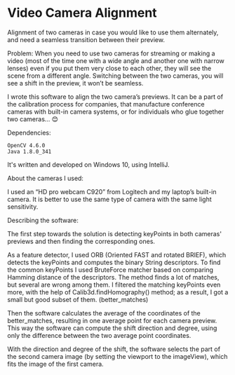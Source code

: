 # Video Camera Alignment
Alignment of two cameras in case you would like to use them alternately, and need a seamless transition between their preview.

Problem: When you need to use two cameras for streaming or making a video (most of the time one with a wide angle and another one with narrow lenses) even if you put them very close to each other, they will see the scene from a different angle. Switching between the two cameras, you will see a shift in the preview, it won’t be seamless.

I wrote this software to align the two camera’s previews. It can be a part of the calibration process for companies, that manufacture conference cameras with built-in camera systems, or for individuals who glue together two cameras… 😊

Dependencies:

    OpenCV 4.6.0
    Java 1.8.0_341

It's written and developed on Windows 10, using IntelliJ.

About the cameras I used:

I used an “HD pro webcam C920” from Logitech and my laptop’s built-in camera. It is better to use the same type of camera with the same light sensitivity.


Describing the software:

The first step towards the solution is detecting keyPoints in both cameras' previews and then finding the corresponding ones.

As a feature detector, I used ORB (Oriented FAST and rotated BRIEF), which detects the keyPoints and computes the binary String descriptors. To find the common keyPoints I used BruteForce matcher based on comparing Hamming distance of the descriptors. The method finds a lot of matches, but several are wrong among them. I filtered the matching keyPoints even more, with the help of Calib3d.findHomography() method; as a result, I got a small but good subset of them. (better_matches)

Then the software calculates the average of the coordinates of the better_matches, resulting in one average point for each camera preview. This way the software can compute the shift direction and degree, using only the difference between the two average point coordinates.

With the direction and degree of the shift, the software selects the part of the second camera image (by setting the viewport to the imageView), which fits the image of the first camera.

 

